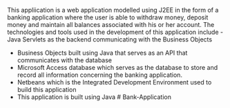 
This appliication is a web application modelled using J2EE in the form of a banking application where the user is able to
withdraw money, deposit money and maintain all balances associated with his or her account.
The technologies and tools used in the development of this application include 
-Java Servlets as the backend communicating with the Business Objects 
- Business Objects built using Java that serves as an API that communicates with the database 
- Microsoft Access database which serves as the database to store and record all information concerning the banking application.
- Netbeans which is the Integrated Development Environment used to build this application
- This application is built using Java # Bank-Application
